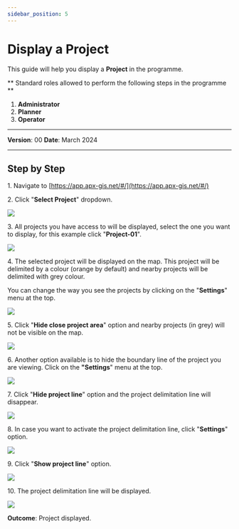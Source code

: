 ```yaml
---
sidebar_position: 5
---
```


# Display a Project

This guide will help you display a **Project** in the programme.

** Standard roles allowed to perform the following steps in the programme **

1.	**Administrator**
2.  **Planner**
3. **Operator**

------------

**Version**: 00
**Date**: March 2024

------------
## **Step by Step**


1\. Navigate to [https://app.apx-gis.net/#/](https://app.apx-gis.net/#/)


2\. Click "**Select Project**" dropdown.

![](/img/MNG-PRO-DIS-01/MNG-PRO-DIS-01-STP-02.png)


3\. All projects you have access to will be displayed, select the one you want to display, for this example click "**Project-01**".

![](/img/MNG-PRO-DIS-01/MNG-PRO-DIS-01-STP-03.png)


4\. The selected project will be displayed on the map. This project will be delimited by a colour (orange by default) and nearby projects will be delimited with grey colour.

You can change the way you see the projects by clicking on the "**Settings**" menu at the top.

![](/img/MNG-PRO-DIS-01/MNG-PRO-DIS-01-STP-04.png)


5\. Click "**Hide close project area**" option and nearby projects (in grey) will not be visible on the map.

![](/img/MNG-PRO-DIS-01/MNG-PRO-DIS-01-STP-05.png)


6\. Another option available is to hide the boundary line of the project you are viewing. Click on the **"Settings**" menu at the top.

![](/img/MNG-PRO-DIS-01/MNG-PRO-DIS-01-STP-06.png)


7\. Click "**Hide project line**" option and the project delimitation line will disappear.

![](/img/MNG-PRO-DIS-01/MNG-PRO-DIS-01-STP-07.png)


8\. In case you want to activate the project delimitation line, click "**Settings**" option.

![](/img/MNG-PRO-DIS-01/MNG-PRO-DIS-01-STP-08.png)


9\. Click "**Show project line**" option.

![](/img/MNG-PRO-DIS-01/MNG-PRO-DIS-01-STP-09.png)


10\.  The project delimitation line will be displayed.

![](/img/MNG-PRO-DIS-01/MNG-PRO-DIS-01-STP-10.png)


**Outcome**: Project displayed.
